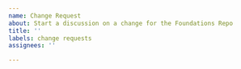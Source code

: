```yaml
---
name: Change Request
about: Start a discussion on a change for the Foundations Repo
title: ''
labels: change requests
assignees: ''

---
```




